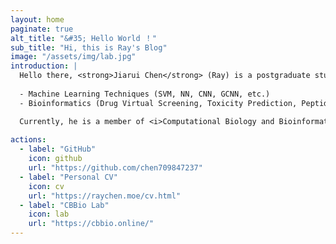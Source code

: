 ```yaml
---
layout: home
paginate: true
alt_title: "&#35; Hello World ！"
sub_title: "Hi, this is Ray's Blog"
image: "/assets/img/lab.jpg"
introduction: |
  Hello there, <strong>Jiarui Chen</strong> (Ray) is a postgraduate student pursuing Master's degree at the <i>University of Macau</i>. His research interests include:
  
  - Machine Learning Techniques (SVM, NN, CNN, GCNN, etc.)
  - Bioinformatics (Drug Virtual Screening, Toxicity Prediction, Peptide Activity Prediction, etc.)

  Currently, he is a member of <i>Computational Biology and Bioinformatics Lab (CBBio)</i> of the University of Macau, under the supervision of Professor Shirley W. I. Siu.
    
actions:
  - label: "GitHub"
    icon: github
    url: "https://github.com/chen709847237"
  - label: "Personal CV"
    icon: cv
    url: "https://raychen.moe/cv.html"
  - label: "CBBio Lab"
    icon: lab
    url: "https://cbbio.online/"
---
```


